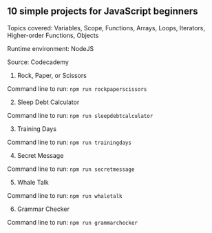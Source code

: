 ## 10 simple projects for JavaScript beginners

Topics covered: Variables, Scope, Functions, Arrays, Loops, Iterators, Higher-order Functions, Objects

Runtime environment: NodeJS

Source: Codecademy

1. Rock, Paper, or Scissors

Command line to run: `npm run rockpaperscissors`

2. Sleep Debt Calculator 

Command line to run: `npm run sleepdebtcalculator`

3. Training Days

Command line to run: `npm run trainingdays`

4. Secret Message

Command line to run: `npm run secretmessage`

5. Whale Talk

Command line to run: `npm run whaletalk`

6. Grammar Checker

Command line to run: `npm run grammarchecker`